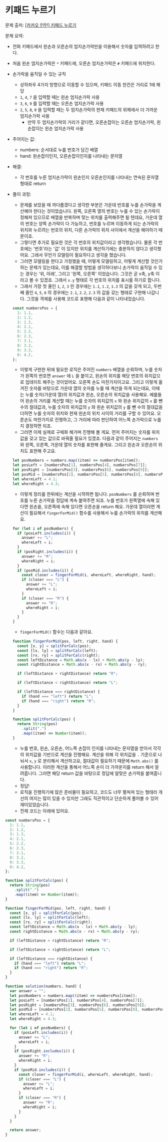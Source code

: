 # 키패드 누르기

문제 출처: [[카카오 인턴] 키패드 누르기](https://programmers.co.kr/learn/courses/30/lessons/67256)

문제 요약:

- 전화 키패드에서 왼손과 오른손의 엄지손가락만을 이용해서 숫자를 입력하려고 한다.
- 처음 왼손 엄지손가락은 `*` 키패드에, 오른손 엄지손가락은 `#` 키패드에 위치한다.
- 손가락을 움직일 수 있는 규칙

  - 상하좌우 4가지 방향으로 이동할 수 있으며, 키패드 이동 한칸은 거리로 1에 해당
  - `1`, `4`, `7` 을 입력할 때는 왼손 엄지손가락 사용
  - `3`, `6`, `9` 를 입력할 때는 오른손 엄지손가락 사용
  - `2`, `5`, `8`, `0` 을 입력할 때는 두 엄지손가락의 현재 키패드의 위체에서 더 가까운 엄지손가락 사용
    - 만약 두 엄지손가락의 거리가 같다면, 오른손잡이는 오른손 엄지손가락, 왼손잡이는 왼손 엄지손가락 사용

- 주어지는 값:

  - numbers: 순서대로 누를 번호가 담긴 배열
  - hand: 왼손잡이인지, 오른손잡이인지를 나타내는 문자열

- 해결:

  - 각 번호를 누른 엄지손가락이 왼손인지 오른손인지를 나타내는 연속된 문자열 형태로 return

- 풀이 과정:

  - 문제를 보았을 때 까다롭겠다고 생각한 부분은 가운데 번호를 누를 손가락을 계산해야 한다는 것이었습니다. 왼쪽, 오른쪽 열의 번호는 누를 수 있는 손가락이 정해져 있으므로 배열을 반복하며 맞는 위치를 출력해주면 될 텐데요, 가운데 열의 번호는 양쪽 손가락이 다 가능하고, 번호를 누르며 이동하게 되는 손가락의 위치와 누르려는 번호의 위치, 다른 손가락의 위치 사이에서 계산을 해야하기 때문이죠.
  - 그렇다면 추가로 필요한 것은 각 번호의 위치값이라고 생각했습니다. 물론 각 번호에는 '번호'라는 '값' 이 있지만 위치를 계산하기에는 충분하지 않다고 생각했어요. 그래서 무언가 모델링이 필요하다고 생각을 했습니다.
  - 그러면 모델링을 한다고 가정했을 때, 어떻게 모델링하고, 어떻게 계산할 것인가 하는 문제가 있는데요, 이를 해결할 방법을 생각하다보니 손가락이 움직일 수 있는 경우는 '위, 아래', 그리고 '왼쪽, 오른쪽' 이었습니다. 그것은 곧 x축, y축 이라고 볼 수 있겠죠. 그래서 `x.y` 형태로 각 번호의 위치를 표시를 하기로 합니다.
  - 그래서 가장 첫 줄인 `1`, `2`, `3` 읜 경우에는 `1.1`, `1.2`, `1.3` 의 값을 갖게 되고, 두번째 줄인 `4`, `5`, `6` 의 경우에는 `2.1`, `2.2`, `2.3` 의 값을 갖는 형태로 구현해 나갑니다. 그것을 객체를 사용해 코드로 표핸해 다음과 같이 나타내었습니다.

  ```js
  const numbersPos = {
    1: 1.1,
    2: 1.2,
    3: 1.3,
    4: 2.1,
    5: 2.2,
    6: 2.3,
    7: 3.1,
    8: 3.2,
    9: 3.3,
    0: 4.2,
  };
  ```

  - 이렇게 구현한 뒤에 필요한 로직은 주어진 `numbers` 배열을 순회하며, 누를 숫자가 왼쪽의 번호면 `answer` 에 `L` 을 붙이고, 왼손의 위치를 해당 번호의 위치값으로 업데이트 해주는 것이었어요. 오른쪽 손도 마찬가지이고요. 그리고 이렇게 옮겨진 숫자를 바탕으로 가운데 열의 숫자를 누를 때 계산을 하게 되는데요, 이때는 누를 숫자(가운데 열)의 위치값과 왼손, 오른손의 위치값을 사용해요. 예를들어 왼손의 거리를 계산할 때는 누를 숫자의 위치값의 `x` 와 왼손 위치값의 `x` 를 뺀 수의 절대값과, 누를 숫자의 위치값의 `y` 와 왼손 위치값의 `y` 를 뺀 수의 절대값을 더하면 누를 숫자의 위치와 현재 왼손의 위치 사이의 거리를 구할 수 있어요. 오른손도 마찬가지로 진행하고, 그 거리에 따라 판단하여 어느쪽 손가락으로 누를 지 결정하면 되죠.
  - 그러면 이제 실제로 구체화 해가며 진행해 볼 게요. 먼저 주어지는 숫자를 위치값을 갖고 있는 값으로 바꿔줄 필요가 있겠죠. 다음과 같이 주어지는 `numbers` 와 왼쪽, 오른쪽, 가운데 열의 숫자를 표현해 줄게요. 그리고 왼손과 오른손의 위치도 표현해 주고요.

  ```js
  let posNumbers = numbers.map((item) => numbersPos[item]);
  let posLeft = [numbersPos[1], numbersPos[4], numbersPos[7]];
  let posRight = [numbersPos[3], numbersPos[6], numbersPos[9]];
  let posMid = [numbersPos[2], numbersPos[5], numbersPos[8], numbersPos[0]];
  let whereLeft = 4.1;
  let whereRight = 4.3;
  ```

  - 이렇게 정리를 한뒤에는 계산을 시작하면 됩니다. `posNumbers` 를 순회하며 번호를 누른 손가락을 정답에 계속 붙여주면 되죠.
    누를 번호가 왼쪽열에 속해 있다면 왼손을, 오른쪽에 속해 있다면 오른손을 return 해요. 가운데 열이라면 계산이 필요해서 `fingerForMid()` 함수를 사용해서 누를 손가락의 위치를 계산해요.

  ```js
  for (let i of posNumbers) {
    if (posLeft.includes(i)) {
      answer += "L";
      whereLeft = i;
    }
    if (posRight.includes(i)) {
      answer += "R";
      whereRight = i;
    }
    if (posMid.includes(i)) {
      const closer = fingerForMid(i, whereLeft, whereRight, hand);
      if (closer === "L") {
        answer += "L";
        whereLeft = i;
      }
      if (closer === "R") {
        answer += "R";
        whereRight = i;
      }
    }
  }
  ```

  - `fingerForMid()` 함수는 다음과 같아요.

  ```js
  function fingerForMid(pos, left, right, hand) {
    const [x, y] = splitForCalc(pos);
    const [lx, ly] = splitForCalc(left);
    const [rx, ry] = splitForCalc(right);
    const leftDistance = Math.abs(x - lx) + Math.abs(y - ly);
    const rightDistance = Math.abs(x - rx) + Math.abs(y - ry);

    if (leftDistance > rightDistance) return "R";

    if (leftDistance < rightDistance) return "L";

    if (leftDistance === rightDistance) {
      if (hand === "left") return "L";
      if (hand === "right") return "R";
    }
  }

  function splitForCalc(pos) {
    return String(pos)
      .split(".")
      .map((item) => Number(item));
  }
  ```

  - 누를 번호, 왼손, 오른손, 어느쪽 손잡이 인지를 나타내는 문자열을 받아서 각각의 위치값을 기반으로 계산을 진행해요. 계산을 위해 각 위치값을 `.` 기준으로 나눠서 `x`, `y` 로 분리해서 계산하고요, 절대값이 필요하기 때문에 `Math.abs()` 를 사용합니다. 이러한 계산을 통해서 어느쪽 손이 더 가까운지를 return 해서 알려줍니다. 그러면 해당 return 값을 바탕으로 정답에 알맞은 손가락을 붙여줍니다.
  - 정답!
  - 로직을 진행하기에 많은 준비물이 필요하고, 코드도 너무 펼쳐져 있는 형태라 개선의 여지는 많이 있을 수 있지만 그래도 직관적이고 단순하게 풀어볼 수 있어 재미있었습니다.
  - 전체 코드는 아래에 있어요.

```js
const numbersPos = {
  1: 1.1,
  2: 1.2,
  3: 1.3,
  4: 2.1,
  5: 2.2,
  6: 2.3,
  7: 3.1,
  8: 3.2,
  9: 3.3,
  0: 4.2,
};

function splitForCalc(pos) {
  return String(pos)
    .split(".")
    .map((item) => Number(item));
}

function fingerForMid(pos, left, right, hand) {
  const [x, y] = splitForCalc(pos);
  const [lx, ly] = splitForCalc(left);
  const [rx, ry] = splitForCalc(right);
  const leftDistance = Math.abs(x - lx) + Math.abs(y - ly);
  const rightDistance = Math.abs(x - rx) + Math.abs(y - ry);

  if (leftDistance > rightDistance) return "R";

  if (leftDistance < rightDistance) return "L";

  if (leftDistance === rightDistance) {
    if (hand === "left") return "L";
    if (hand === "right") return "R";
  }
}

function solution(numbers, hand) {
  var answer = "";
  let posNumbers = numbers.map((item) => numbersPos[item]);
  let posLeft = [numbersPos[1], numbersPos[4], numbersPos[7]];
  let posRight = [numbersPos[3], numbersPos[6], numbersPos[9]];
  let posMid = [numbersPos[2], numbersPos[5], numbersPos[8], numbersPos[0]];
  let whereLeft = 4.1;
  let whereRight = 4.3;

  for (let i of posNumbers) {
    if (posLeft.includes(i)) {
      answer += "L";
      whereLeft = i;
    }
    if (posRight.includes(i)) {
      answer += "R";
      whereRight = i;
    }
    if (posMid.includes(i)) {
      const closer = fingerForMid(i, whereLeft, whereRight, hand);
      if (closer === "L") {
        answer += "L";
        whereLeft = i;
      }
      if (closer === "R") {
        answer += "R";
        whereRight = i;
      }
    }
  }

  return answer;
}
```
